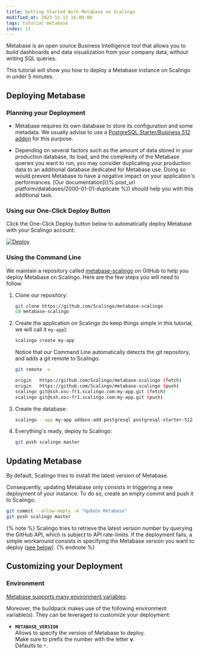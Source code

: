 ```yaml
---
title: Getting Started With Metabase on Scalingo
modified_at: 2023-11-13 16:00:00
tags: tutorial metabase
index: 13
---
```


Metabase is an open source Business Intelligence tool that allows you to build
dashboards and data visualization from your company data, without writing SQL
queries.

This tutorial will show you how to deploy a Metabase instance on Scalingo in
under 5 minutes.

## Deploying Metabase

### Planning your Deployment

- Metabase requires its own database to store its configuration and some
  metadata. We usually advise to use a [PostgreSQL Starter/Business 512 addon](https://scalingo.com/databases/postgresql)
  for this purpose.

- Depending on several factors such as the amount of data stored in your
  production database, its load, and the complexity of the Metabase queries you
  want to run, you may consider duplicating your production data to an
  additional database dedicated for Metabase use. Doing so would prevent
  Metabase to have a negative impact on your application's performances.
  [Our documentation]({% post_url platform/databases/2000-01-01-duplicate %})
  should help you with this additional task.

### Using our One-Click Deploy Button

Click the One-Click Deploy button below to automatically deploy Metabase with
your Scalingo account:

[![Deploy](https://cdn.scalingo.com/deploy/button.svg)](https://dashboard.scalingo.com/deploy?source=https://github.com/Scalingo/metabase-scalingo)

### Using the Command Line

We maintain a repository called [metabase-scalingo](https://github.com/Scalingo/metabase-scalingo)
on GitHub to help you deploy Metabase on Scalingo. Here are the few steps you
will need to follow:

1. Clone our repository:

   ```bash
   git clone https://github.com/Scalingo/metabase-scalingo
   cd metabase-scalingo
   ```

2. Create the application on Scalingo (to keep things simple in this tutorial,
   we will call it `my-app`):

   ```bash
   scalingo create my-app
   ```

   Notice that our Command Line automatically detects the git repository, and
   adds a git remote to Scalingo:

   ```bash
   git remote -v

   origin   https://github.com/Scalingo/metabase-scalingo (fetch)
   origin   https://github.com/Scalingo/metabase-scalingo (push)
   scalingo git@ssh.osc-fr1.scalingo.com:my-app.git (fetch)
   scalingo git@ssh.osc-fr1.scalingo.com:my-app.git (push)
   ```

3. Create the database:

   ```bash
   scalingo --app my-app addons-add postgresql postgresql-starter-512
   ```

4. Everything's ready, deploy to Scalingo:

   ```bash
   git push scalingo master
   ```


## Updating Metabase

By default, Scalingo tries to install the latest version of Metabase.

Consequently, updating Metabase only consists in triggering a new deployment of
your instance. To do so, create an empty commit and push it to Scalingo:

```bash
git commit --allow-empty -m "Update Metabase"
git push scalingo master
```

{% note %}
Scalingo tries to retrieve the latest version number by querying the GitHub
API, which is subject to API rate-limits. If the deployment fails, a simple
workaround consists in specifying the Metabase version you want to deploy
([see below](#environment)).
{% endnote %}


## Customizing your Deployment

### Environment

[Metabase supports many environment variables](https://www.metabase.com/docs/latest/operations-guide/environment-variables.html).

Moreover, the buildpack makes use of the following environment variable(s).
They can be leveraged to customize your deployment:

- **`METABASE_VERSION`**\
  Allows to specify the version of Metabase to deploy.\
  Make sure to prefix the number with the letter **v**.\
  Defaults to `*`.
